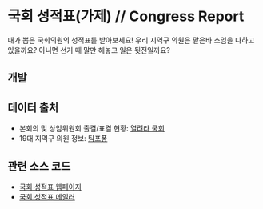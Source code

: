 # 국회 성적표(가제) // Congress Report
내가 뽑은 국회의원의 성적표를 받아보세요! 우리 지역구 의원은 맡은바 소임을 다하고 있을까요? 아니면 선거 때 말만 해놓고 일은 뒷전일까요?

## 개발

## 데이터 출처
- 본회의 및 상임위원회 출결/표결 현황: [열려라 국회](http://watch.peoplepower21.org/)
- 19대 지역구 의원 정보: [팀포퐁](http://data.popong.com/)

## 관련 소스 코드
- [국회 성적표 웹페이지](congress-report-web)
- [국회 성적표 메일러](conress-report-mailer)
